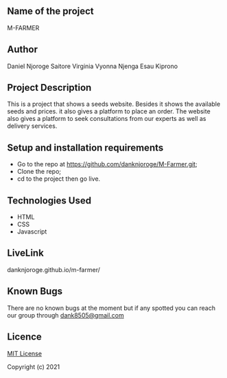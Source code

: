 ## Name of the project

M-FARMER

## Author
Daniel Njoroge
Saitore Virginia
Vyonna Njenga
Esau Kiprono

## Project Description

This is a project that shows a seeds  website. Besides it shows the available seeds and prices. it also gives a platform to place an order. The website also gives a platform to seek consultations from our experts as well as delivery services.

## Setup and installation requirements

* Go to the repo at https://github.com/danknjoroge/M-Farmer.git;
* Clone the repo;
* cd to the project then go live.

## Technologies Used
* HTML
* CSS
* Javascript


## LiveLink
 danknjoroge.github.io/m-farmer/

## Known Bugs 

There are no known bugs at the moment but if any spotted you can reach our group through dank8505@gmail.com

## Licence

[MIT License](./LICENSE)

Copyright (c) 2021 


